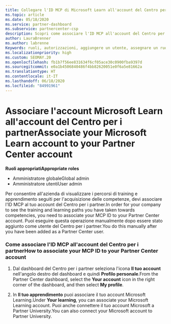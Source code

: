 ```yaml
---
title: Collegare l'ID MCP di Microsoft Learn all'account del Centro per i partner
ms.topic: article
ms.date: 05/18/2020
ms.service: partner-dashboard
ms.subservice: partnercenter-csp
description: Scopri come associare l'ID MCP all'account del Centro per i partner, in modo che l'azienda possa visualizzare i percorsi di training e apprendimento svolti per l'acquisizione delle competenze.
author: LauraBrenner
ms.author: labrenne
Keywords: ruoli, autorizzazioni, aggiungere un utente, assegnare un ruolo, amministratore, agente, ID MCP, Microsoft Learn
ms.localizationpriority: high
ms.custom: SEOMAY.20
ms.openlocfilehash: fb1b7f56ee831634f6cf05ace30c0900fba9397d
ms.sourcegitcommit: e0a1b4506840486f4bb82620051e0f6a5e81662a
ms.translationtype: HT
ms.contentlocale: it-IT
ms.lasthandoff: 06/18/2020
ms.locfileid: "84991961"
---
```

# <a name="associate-your-microsoft-learn-account-to-your-partner-center-account"></a><span data-ttu-id="4cddb-104">Associare l'account Microsoft Learn all'account del Centro per i partner</span><span class="sxs-lookup"><span data-stu-id="4cddb-104">Associate your Microsoft Learn account to your Partner Center account</span></span>

<span data-ttu-id="4cddb-105">**Ruoli appropriati**</span><span class="sxs-lookup"><span data-stu-id="4cddb-105">**Appropriate roles**</span></span>

- <span data-ttu-id="4cddb-106">Amministratore globale</span><span class="sxs-lookup"><span data-stu-id="4cddb-106">Global admin</span></span>
- <span data-ttu-id="4cddb-107">Amministratore utenti</span><span class="sxs-lookup"><span data-stu-id="4cddb-107">User admin</span></span>

<span data-ttu-id="4cddb-108">Per consentire all'azienda di visualizzare i percorsi di training e apprendimento seguiti per l'acquisizione delle competenze, devi associare l'ID MCP al tuo account del Centro per i partner.</span><span class="sxs-lookup"><span data-stu-id="4cddb-108">In order for your company to see the training and learning paths you have taken towards competencies, you need to associate your MCP ID to your Partner Center account.</span></span> <span data-ttu-id="4cddb-109">Puoi eseguire questa operazione manualmente dopo essere stato aggiunto come utente del Centro per i partner.</span><span class="sxs-lookup"><span data-stu-id="4cddb-109">You do this manually after you have been added as a Partner Center user.</span></span>

### <a name="how-to-associate-your-mcp-id-to-your-partner-center-account"></a><span data-ttu-id="4cddb-110">Come associare l'ID MCP all'account del Centro per i partner</span><span class="sxs-lookup"><span data-stu-id="4cddb-110">How to associate your MCP ID to your Partner Center account</span></span>

1. <span data-ttu-id="4cddb-111">Dal dashboard del Centro per i partner seleziona l'icona **Il tuo account** nell'angolo destro del dashboard e quindi **Profilo personale**.</span><span class="sxs-lookup"><span data-stu-id="4cddb-111">From the Partner Center dashboard, select the **Your account** icon in the right corner of the dashboard, and then select **My profile**.</span></span>

2. <span data-ttu-id="4cddb-112">In **Il tuo apprendimento** puoi associare il tuo account Microsoft Learning.</span><span class="sxs-lookup"><span data-stu-id="4cddb-112">Under **Your learning**, you can associate your Microsoft Learning account.</span></span> <span data-ttu-id="4cddb-113">Puoi anche connettere il tuo account Microsoft a Partner University.</span><span class="sxs-lookup"><span data-stu-id="4cddb-113">You can also connect your Microsoft account to Partner University.</span></span>
